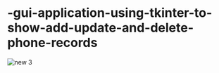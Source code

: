 # -gui-application-using-tkinter-to-show-add-update-and-delete-phone-records


![new 3](https://user-images.githubusercontent.com/90713809/205016087-894b660b-18c9-47df-88ab-62a7441477a8.png)
